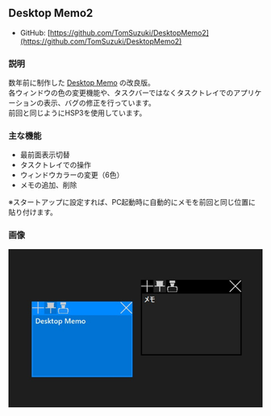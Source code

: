 ## Desktop Memo2
- GitHub: [https://github.com/TomSuzuki/DesktopMemo2](https://github.com/TomSuzuki/DesktopMemo2)

### 説明
数年前に制作した [Desktop Memo](https://github.com/TomSuzuki/DesktopMemo) の改良版。  
各ウィンドウの色の変更機能や、タスクバーではなくタスクトレイでのアプリケーションの表示、バグの修正を行っています。  
前回と同じようにHSP3を使用しています。

### 主な機能
- 最前面表示切替
- タスクトレイでの操作
- ウィンドウカラーの変更（6色）
- メモの追加、削除

※スタートアップに設定すれば、PC起動時に自動的にメモを前回と同じ位置に貼り付けます。

### 画像
![](./img/2021-04_DesktopMemo2.jpg)
